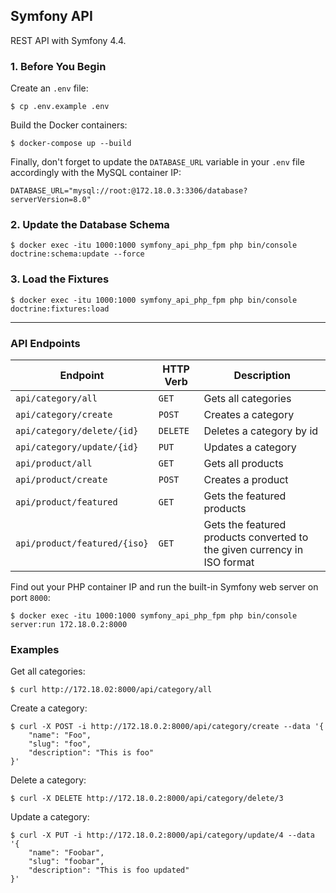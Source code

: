 ## Symfony API

REST API with Symfony 4.4.

### 1. Before You Begin

Create an `.env` file:

    $ cp .env.example .env

Build the Docker containers:

    $ docker-compose up --build

Finally, don't forget to update the `DATABASE_URL` variable in your `.env` file accordingly with the MySQL container IP:

```
DATABASE_URL="mysql://root:@172.18.0.3:3306/database?serverVersion=8.0"
```

### 2. Update the Database Schema

    $ docker exec -itu 1000:1000 symfony_api_php_fpm php bin/console doctrine:schema:update --force

### 3. Load the Fixtures

    $ docker exec -itu 1000:1000 symfony_api_php_fpm php bin/console doctrine:fixtures:load

***

### API Endpoints

Endpoint | HTTP Verb | Description
-------- | --------- | -----------
`api/category/all` | `GET` | Gets all categories
`api/category/create` | `POST` | Creates a category
`api/category/delete/{id}` | `DELETE` | Deletes a category by id
`api/category/update/{id}` | `PUT` | Updates a category
`api/product/all` | `GET` | Gets all products
`api/product/create` | `POST` | Creates a product
`api/product/featured` | `GET` | Gets the featured products
`api/product/featured/{iso}` | `GET` | Gets the featured products converted to the given currency in ISO format

Find out your PHP container IP and run the built-in Symfony web server on port `8000`:

    $ docker exec -itu 1000:1000 symfony_api_php_fpm php bin/console server:run 172.18.0.2:8000

### Examples

Get all categories:

    $ curl http://172.18.02:8000/api/category/all

Create a category:

    $ curl -X POST -i http://172.18.0.2:8000/api/category/create --data '{
        "name": "Foo",
        "slug": "foo",
        "description": "This is foo"
    }'

Delete a category:

    $ curl -X DELETE http://172.18.0.2:8000/api/category/delete/3

Update a category:

    $ curl -X PUT -i http://172.18.0.2:8000/api/category/update/4 --data '{
        "name": "Foobar",
        "slug": "foobar",
        "description": "This is foo updated"
    }'
